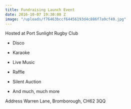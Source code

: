 ```yaml
---
title: Fundraising Launch Event
date: 2016-10-07 19:30:00 Z
image: "/uploads/f76463bccf64456193d4c886f7a9cf49.jpg"
---
```


Hosted at Port Sunlight Rugby Club

* Disco​

* Karaoke

* Live Music

* Raffle

* Silent Auction

* And much, much more

Address
Warren Lane,
Bromborough,
CH62 3QQ